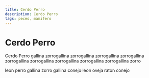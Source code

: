 ```yaml
---
title: Cerdo Perro
description: Cerdo Perro
tags: peces, mamifero
---
```


# Cerdo Perro

Cerdo Perro gallina zorrogallina zorrogallina zorrogallina zorrogallina zorrogallina zorrogallina zorrogallina zorrogallina zorrogallina zorro

leon perro gallina zorro gallina conejo leon oveja raton conejo